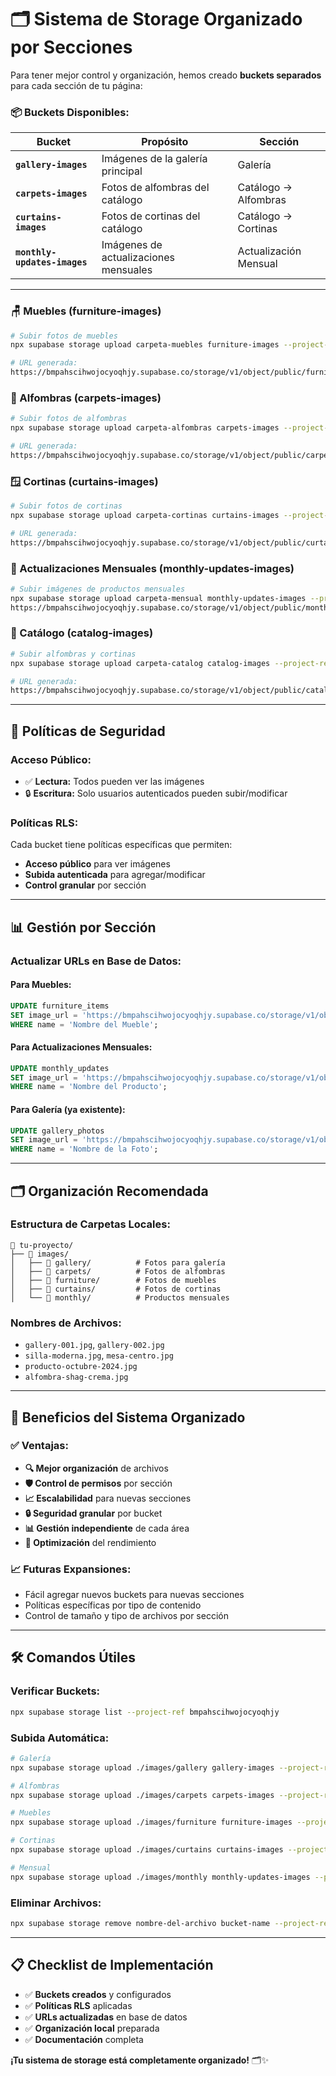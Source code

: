 # 🗂️ **Sistema de Storage Organizado por Secciones**


Para tener mejor control y organización, hemos creado **buckets separados** para cada sección de tu página:

### **📦 Buckets Disponibles:**

| Bucket | Propósito | Sección |
|--------|-----------|---------|
| **`gallery-images`** | Imágenes de la galería principal | Galería |
| **`carpets-images`** | Fotos de alfombras del catálogo | Catálogo → Alfombras |
| **`curtains-images`** | Fotos de cortinas del catálogo | Catálogo → Cortinas |
| **`monthly-updates-images`** | Imágenes de actualizaciones mensuales | Actualización Mensual |

---

### **🪑 Muebles (furniture-images)**
```bash
# Subir fotos de muebles
npx supabase storage upload carpeta-muebles furniture-images --project-ref bmpahscihwojocyoqhjy

# URL generada:
https://bmpahscihwojocyoqhjy.supabase.co/storage/v1/object/public/furniture-images/nombre-mueble.jpg
```

### **🧵 Alfombras (carpets-images)**
```bash
# Subir fotos de alfombras
npx supabase storage upload carpeta-alfombras carpets-images --project-ref bmpahscihwojocyoqhjy

# URL generada:
https://bmpahscihwojocyoqhjy.supabase.co/storage/v1/object/public/carpets-images/alfombra.jpg
```

### **🪟 Cortinas (curtains-images)**
```bash
# Subir fotos de cortinas
npx supabase storage upload carpeta-cortinas curtains-images --project-ref bmpahscihwojocyoqhjy

# URL generada:
https://bmpahscihwojocyoqhjy.supabase.co/storage/v1/object/public/curtains-images/cortina.jpg
```

### **📅 Actualizaciones Mensuales (monthly-updates-images)**
```bash
# Subir imágenes de productos mensuales
npx supabase storage upload carpeta-mensual monthly-updates-images --project-ref bmpahscihwojocyoqhjy
https://bmpahscihwojocyoqhjy.supabase.co/storage/v1/object/public/monthly-updates-images/producto-mensual.jpg
```

### **🧵 Catálogo (catalog-images)**
```bash
# Subir alfombras y cortinas
npx supabase storage upload carpeta-catalog catalog-images --project-ref bmpahscihwojocyoqhjy

# URL generada:
https://bmpahscihwojocyoqhjy.supabase.co/storage/v1/object/public/catalog-images/alfombra.jpg
```

---

## 🔐 **Políticas de Seguridad**

### **Acceso Público:**
- ✅ **Lectura:** Todos pueden ver las imágenes
- 🔒 **Escritura:** Solo usuarios autenticados pueden subir/modificar

### **Políticas RLS:**
Cada bucket tiene políticas específicas que permiten:
- **Acceso público** para ver imágenes
- **Subida autenticada** para agregar/modificar
- **Control granular** por sección

---

## 📊 **Gestión por Sección**

### **Actualizar URLs en Base de Datos:**

#### **Para Muebles:**
```sql
UPDATE furniture_items
SET image_url = 'https://bmpahscihwojocyoqhjy.supabase.co/storage/v1/object/public/furniture-images/tu-imagen.jpg'
WHERE name = 'Nombre del Mueble';
```

#### **Para Actualizaciones Mensuales:**
```sql
UPDATE monthly_updates
SET image_url = 'https://bmpahscihwojocyoqhjy.supabase.co/storage/v1/object/public/monthly-updates-images/tu-imagen.jpg'
WHERE name = 'Nombre del Producto';
```

#### **Para Galería (ya existente):**
```sql
UPDATE gallery_photos
SET image_url = 'https://bmpahscihwojocyoqhjy.supabase.co/storage/v1/object/public/gallery-images/tu-imagen.jpg'
WHERE name = 'Nombre de la Foto';
```

---

## 🗂️ **Organización Recomendada**

### **Estructura de Carpetas Locales:**
```
📁 tu-proyecto/
├── 📁 images/
│   ├── 📁 gallery/          # Fotos para galería
│   ├── 📁 carpets/          # Fotos de alfombras
│   ├── 📁 furniture/        # Fotos de muebles
│   ├── 📁 curtains/         # Fotos de cortinas
│   └── 📁 monthly/          # Productos mensuales
```

### **Nombres de Archivos:**
- `gallery-001.jpg`, `gallery-002.jpg`
- `silla-moderna.jpg`, `mesa-centro.jpg`
- `producto-octubre-2024.jpg`
- `alfombra-shag-crema.jpg`

---

## 🚀 **Beneficios del Sistema Organizado**

### **✅ Ventajas:**
- **🔍 Mejor organización** de archivos
- **🛡️ Control de permisos** por sección
- **📈 Escalabilidad** para nuevas secciones
- **🔒 Seguridad granular** por bucket
- **📊 Gestión independiente** de cada área
- **🎯 Optimización** del rendimiento

### **📈 Futuras Expansiones:**
- Fácil agregar nuevos buckets para nuevas secciones
- Políticas específicas por tipo de contenido
- Control de tamaño y tipo de archivos por sección

---

## 🛠️ **Comandos Útiles**
### **Verificar Buckets:**
```bash
npx supabase storage list --project-ref bmpahscihwojocyoqhjy
```

### **Subida Automática:**
```bash
# Galería
npx supabase storage upload ./images/gallery gallery-images --project-ref bmpahscihwojocyoqhjy

# Alfombras
npx supabase storage upload ./images/carpets carpets-images --project-ref bmpahscihwojocyoqhjy

# Muebles
npx supabase storage upload ./images/furniture furniture-images --project-ref bmpahscihwojocyoqhjy

# Cortinas
npx supabase storage upload ./images/curtains curtains-images --project-ref bmpahscihwojocyoqhjy

# Mensual
npx supabase storage upload ./images/monthly monthly-updates-images --project-ref bmpahscihwojocyoqhjy
```

### **Eliminar Archivos:**
```bash
npx supabase storage remove nombre-del-archivo bucket-name --project-ref bmpahscihwojocyoqhjy
```

---

## 📋 **Checklist de Implementación**

- ✅ **Buckets creados** y configurados
- ✅ **Políticas RLS** aplicadas
- ✅ **URLs actualizadas** en base de datos
- ✅ **Organización local** preparada
- ✅ **Documentación** completa

**¡Tu sistema de storage está completamente organizado!** 🗂️✨
